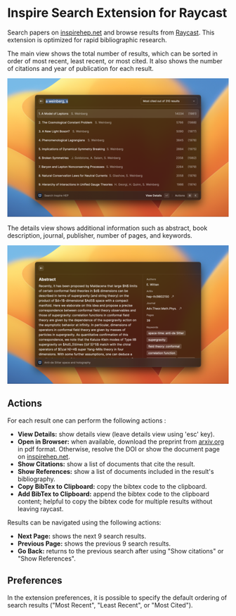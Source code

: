 # Inspire Search Extension for Raycast

Search papers on [inspirehep.net](https://inspirehep.net) and browse results from [Raycast](https://www.raycast.com). This extension is optimized for rapid bibliographic research.

The main view shows the total number of results, which can be sorted in order of most recent, least recent, or most cited. It also shows the number of citations and year of publication for each result. 

![Main view](./metadata/inspire-search-1.png)

The details view shows additional information such as abstract, book description, journal, publisher, number of pages, and keywords.

![Details view](./metadata/inspire-search-2.png)

## Actions

For each result one can perform the following actions :

- **View Details:** show details view (leave details view using 'esc' key).
- **Open in Browser:** when available, download the preprint from [arxiv.org](https://arxiv.org) in pdf format. Otherwise, resolve the DOI or show the document page on [inspirehep.net](https://inspirehep.net).
- **Show Citations:** show a list of documents that cite the result.
- **Show References:** show a list of documents included in the result's bibliography.
- **Copy BibTex to Clipboard:** copy the bibtex code to the clipboard.
- **Add BibTex to Clipboard:** append the bibtex code to the clipboard content; helpful to copy the bibtex code for multiple results without leaving raycast.

Results can be navigated using the following actions:

- **Next Page:** shows the next 9 search results.
- **Previous Page:** shows the previous 9 search results. 
- **Go Back:** returns to the previous search after using "Show citations" or "Show References". 

## Preferences

In the extension preferences, it is possible to specify the default ordering of search results ("Most Recent", "Least Recent", or "Most Cited").